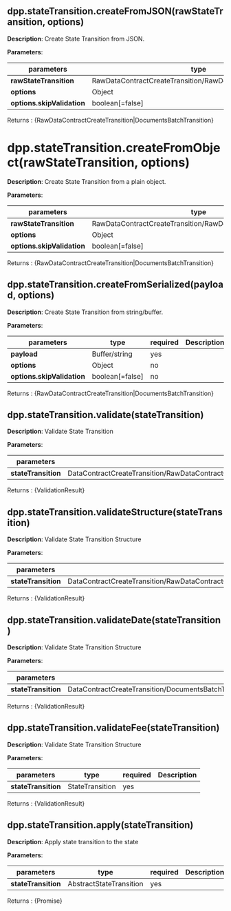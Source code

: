 ## dpp.stateTransition.createFromJSON(rawStateTransition, options)

**Description**: Create State Transition from JSON.

**Parameters**:

| parameters                   | type            | required | Description                                             |  
|------------------------------|-----------------|----------| --------------------------------------------------------|
| **rawStateTransition**       | RawDataContractCreateTransition/RawDocumentsBatchTransition     | yes      |                                                         |
| **options**                  | Object          | no       |                                                         |
| **options.skipValidation**   | boolean[=false] | no       |                                                         |

Returns : {RawDataContractCreateTransition|DocumentsBatchTransition}

# dpp.stateTransition.createFromObject(rawStateTransition, options)

**Description**: Create State Transition from a plain object.

**Parameters**:

| parameters                   | type            | required | Description                                             |  
|------------------------------|-----------------|----------| --------------------------------------------------------|
| **rawStateTransition**       | RawDataContractCreateTransition/RawDocumentsBatchTransition     | yes      |                                                         |
| **options**                  | Object          | no       |                                                         |
| **options.skipValidation**   | boolean[=false] | no       |                                                         |

Returns : {RawDataContractCreateTransition|DocumentsBatchTransition}

## dpp.stateTransition.createFromSerialized(payload, options)

**Description**: Create State Transition from string/buffer.

**Parameters**:

| parameters                   | type            | required | Description                                             |  
|------------------------------|-----------------|----------| --------------------------------------------------------|
| **payload**                  | Buffer/string   | yes      |                                                         |
| **options**                  | Object          | no       |                                                         |
| **options.skipValidation**   | boolean[=false] | no       |                                                         |

Returns : {RawDataContractCreateTransition|DocumentsBatchTransition}

## dpp.stateTransition.validate(stateTransition)

**Description**: Validate State Transition

**Parameters**:

| parameters                   | type            | required | Description                                             |  
|------------------------------|-----------------|----------| --------------------------------------------------------|
| **stateTransition**          | DataContractCreateTransition/RawDataContractCreateTransition/DocumentsBatchTransition/RawDocumentsBatchTransition   | yes      |                                                         |

Returns : {ValidationResult}

## dpp.stateTransition.validateStructure(stateTransition)

**Description**: Validate State Transition Structure

**Parameters**:

| parameters                   | type            | required | Description                                             |  
|------------------------------|-----------------|----------| --------------------------------------------------------|
| **stateTransition**          | DataContractCreateTransition/RawDataContractCreateTransition/DocumentsBatchTransition/RawDocumentsBatchTransition | yes      |                                                         |

Returns : {ValidationResult}

## dpp.stateTransition.validateDate(stateTransition)

**Description**: Validate State Transition Structure

**Parameters**:

| parameters                   | type            | required | Description                                             |  
|------------------------------|-----------------|----------| --------------------------------------------------------|
| **stateTransition**          | DataContractCreateTransition/DocumentsBatchTransition/IdentityCreateTransition/RawDataContractCreateTransition/RawDocumentsBatchTransition/RawIdentityCreateTransition/RawIdentityTopUpTransition   | yes      |                                                         |

Returns : {ValidationResult}

## dpp.stateTransition.validateFee(stateTransition)

**Description**: Validate State Transition Structure

**Parameters**:

| parameters                   | type            | required | Description                                             |  
|------------------------------|-----------------|----------| --------------------------------------------------------|
| **stateTransition**          | StateTransition | yes      |                                                         |

Returns : {ValidationResult}

## dpp.stateTransition.apply(stateTransition)

**Description**: Apply state transition to the state

**Parameters**:

| parameters                   | type                    | required | Description                                      |  
|------------------------------|-------------------------|----------| -------------------------------------------------|
| **stateTransition**          | AbstractStateTransition | yes      |                                                  |

Returns : {Promise<void>}
